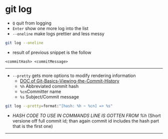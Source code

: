 # git log

- `Q` quit from logging
- `Enter` show one more log into the list
- `--oneline` make logs prettier and less messy

```bash
git log --oneline
```

- result of previous snippet is the follow

```
<commitHash> <commitMessage>
```

---

- `--pretty` gets more options to modify rendering information
  - [DOC of Git-Basics-Viewing-the-Commit-History](https://git-scm.com/book/en/v2/Git-Basics-Viewing-the-Commit-History)
  - `%h` Abbreviated commit hash
  - `%cn`Committer name
  - `%s` Subject/Commit message

```bash
git log --pretty=format:"[hash: %h ~ %cn] => %s"
```

- _HASH CODE TO USE IN COMMANDS LINE IS GOTTEN FROM %h_ (Short versione off full commit id; than again commit id includes the hash part that is the first one)

---
